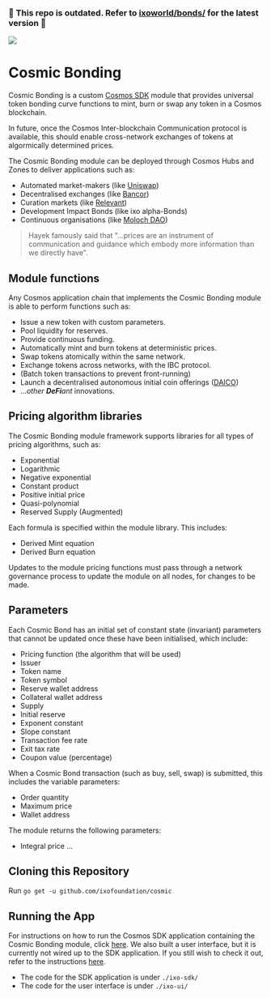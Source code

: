 ### **🚨 This repo is outdated. Refer to [ixoworld/bonds/](https://github.com/ixoworld/bonds/) for the latest version 🚨**

![](https://i.imgur.com/7YZMVTd.jpg)

# Cosmic Bonding
Cosmic Bonding is a custom [Cosmos SDK](https://github.com/cosmos/cosmos-sdk) module that provides universal token bonding curve functions to mint, burn or swap any token in a Cosmos blockchain.

In future, once the Cosmos Inter-blockchain Communication protocol is available, this should enable cross-network exchanges of tokens at algormically determined prices.

The Cosmic Bonding module can be deployed through Cosmos Hubs and Zones to deliver applications such as:
* Automated market-makers (like [Uniswap](https://uniswap.io))
* Decentralised exchanges (like [Bancor](https://bancor.network))
* Curation markets (like [Relevant](https://github.com/relevant-community/contracts/tree/bondingCurves/contracts))
* Development Impact Bonds (like ixo alpha-Bonds)
* Continuous organisations (like [Moloch DAO](https://molochdao.com/))

> Hayek famously said that "...prices are an instrument of communication and guidance which embody more information than we directly have".

## Module functions

Any Cosmos application chain that implements the Cosmic Bonding module is able to perform functions such as:
* Issue a new token with custom parameters.
* Pool liquidity for reserves.
* Provide continuous funding.
* Automatically mint and burn tokens at deterministic prices.
* Swap tokens atomically within the same network.
* Exchange tokens across networks, with the IBC protocol.
* (Batch token transactions to prevent front-running)
* Launch a decentralised autonomous initial coin offerings ([DAICO](https://ethresear.ch/t/explanation-of-daicos/465))
* ...*other **DeFi**ant* innovations.
## Pricing algorithm libraries
The Cosmic Bonding module framework supports libraries for all types of pricing algorithms, such as:
* Exponential
* Logarithmic
* Negative exponential
* Constant product
* Positive initial price
* Quasi-polynomial
* Reserved Supply (Augmented)

Each formula is specified within the module library. 
This includes:
* Derived Mint equation
* Derived Burn equation

Updates to the module pricing functions must pass through a network governance process to update the module on all nodes, for changes to be made.
## Parameters
Each Cosmic Bond has an initial set of constant state (invariant) parameters that cannot be updated once these have been initialised, which include:
* Pricing function (the algorithm that will be used)
* Issuer
* Token name
* Token symbol
* Reserve wallet address
* Collateral wallet address
* Supply
* Initial reserve
* Exponent constant
* Slope constant
* Transaction fee rate
* Exit tax rate
* Coupon value (percentage)

When a Cosmic Bond transaction (such as buy, sell, swap) is submitted, this includes the variable parameters:
* Order quantity
* Maximum price
* Wallet address

The module returns the following parameters:
* Integral price
...

## Cloning this Repository

Run ```go get -u github.com/ixofoundation/cosmic```

## Running the App

For instructions on how to run the Cosmos SDK application containing the Cosmic Bonding module, click [here](./ixo-sdk/README.md). We also built a user interface, but it is currently not wired up to the SDK application. If you still wish to check it out, refer to the instructions [here](./ixo-ui/README.md).

- The code for the SDK application is under ```./ixo-sdk/```
- The code for the user interface is under ```./ixo-ui/```
